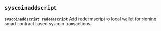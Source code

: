 ## **`syscoinaddscript`**

**`syscoinaddscript redeemscript`**
Add redeemscript to local wallet for signing smart contract based syscoin transactions.
